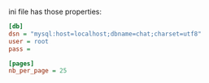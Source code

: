 ini file has those properties:

```ini
[db]
dsn = "mysql:host=localhost;dbname=chat;charset=utf8"
user = root
pass = 

[pages]
nb_per_page = 25
```
